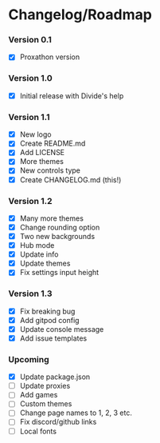 # Changelog/Roadmap
### Version 0.1
 - [x] Proxathon version

### Version 1.0
 - [x] Initial release with Divide's help

### Version 1.1
 - [x] New logo
 - [x] Create README.md
 - [x] Add LICENSE
 - [x] More themes
 - [x] New controls type
 - [x] Create CHANGELOG.md (this!)

### Version 1.2
 - [x] Many more themes
 - [x] Change rounding option
 - [x] Two new backgrounds
 - [x] Hub mode
 - [x] Update info
 - [x] Update themes
 - [x] Fix settings input height

### Version 1.3
- [x] Fix breaking bug
- [x] Add gitpod config
- [x] Update console message
- [x] Add issue templates

### Upcoming
 - [x] Update package.json
 - [ ] Update proxies
 - [ ] Add games
 - [ ] Custom themes
 - [ ] Change page names to 1, 2, 3 etc.
 - [ ] Fix discord/github links
 - [ ] Local fonts
